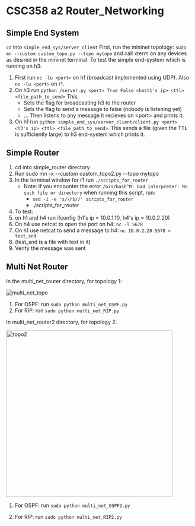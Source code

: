 # CSC358 a2 Router_Networking

## Simple End System
`cd` into `simple_end_sys/server_client`
First, run the mininet topology: `sudo mn --custom custom_topo.py --topo mytopo` and call xterm on any devices as desired in the mininet terminal. To test the simple end-system which is running on h3:
1. First run `nc -lu <port>` on h1 (broadcast implemented using UDP). Also `nc -lu <port>` on r1.
2. On h3 run `python /server.py <port> True False <host1's ip> <ttl> <file_path_to_send>` This:
    * Sets the flag for broadcasting h3 to the router
    * Sets the flag to send a message to false (nobody is listening yet)
    * ... Then listens to any message it recieves on \<port\> and prints it.
4. On h1 run `python simple_end_sys/server_client/client.py <port> <h3's ip> <ttl> <file_path_to_send>`. This sends a file (given the TTL is sufficiently large) to h3 end-system which prints it.


## Simple Router
1. cd into simple_router directory
2. Run sudo mn -x --custom custom_topo2.py --topo mytopo
3. In the terminal window for r1 run `./scripts_for_router`
   * Note: if you encounter the error `/bin/bash^M: bad interpreter: No such file or directory` when running this script, run:
      * `sed -i -e 's/\r$//' scripts_for_router`
      * ./scripts_for_router
5. To test:
6. on h1 and h4 run ifconfig (h1's ip = 10.0.1.10, h4's ip = 10.0.2.20)
7. On h4 use netcat to open the port on h4: `nc -l 5678`
8. On h1 use netcat to send a message to h4: `nc 10.0.2.20 5678 < test_snd` 
9. (test_snd is a file with text in it)
10. Verify the message was sent


## Multi Net Router
In the multi_net_router directory, for topology 1:

![multi_net_topo](https://user-images.githubusercontent.com/40809349/161470161-43b47107-9b32-4b7c-a4fb-9e293b285eb1.png)
1. For OSPF: run `sudo python multi_net_OSPF.py`
2. For RIP: run `sudo python multi_net_RIP.py`

In multi_net_router2 directory, for topology 2:

<img width="449" alt="topo2" src="https://user-images.githubusercontent.com/40809349/161470420-7871e8ec-4856-42ad-b378-d1704119bf56.PNG">

1. For OSPF: run `sudo python multi_net_OSPF2.py`

2. For RIP: run `sudo python multi_net_RIP2.py`


